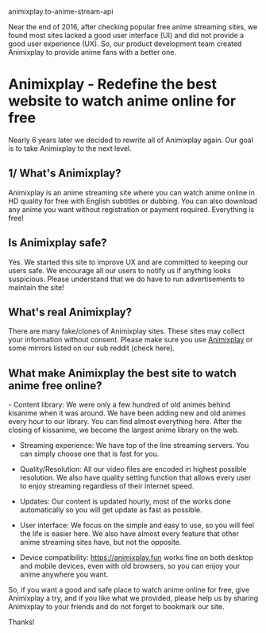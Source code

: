animixplay.to-anime-stream-api

Near the end of 2016, after checking popular free anime streaming sites, we found most sites lacked a good user interface (UI) and did not provide a good user experience (UX). So, our product development team created Animixplay to provide anime fans with a better one.

<h1>Animixplay - Redefine the best website to watch anime online for free</h1>

Nearly 6 years later we decided to rewrite all of Animixplay again. Our goal is to take Animixplay to the next level.

<h2>1/ What's Animixplay?</h2>
Animixplay is an anime streaming site where you can watch anime online in HD quality for free with English subtitles or dubbing. You can also download any anime you want without registration or payment required. Everything is free!

<h2>Is Animixplay safe?</h2> 
Yes. We started this site to improve UX and are committed to keeping our users safe. We encourage all our users to notify us if anything looks suspicious. Please understand that we do have to run advertisements to maintain the site!

<h2>What's real Animixplay?</h2> 
There are many fake/clones of Animixplay sites. These sites may collect your information without consent. Please make sure you use <a href="https://animixplay.fun">Animixplay</a> or some mirrors listed on our sub reddit (check here).

<h2>What make Animixplay the best site to watch anime free online?</h2>
- Content library: We were only a few hundred of old animes behind kisanime when it was around. We have been adding new and old animes every hour to our library. You can find almost everything here. After the closing of kissanime, we become the largest anime library on the web.

- Streaming experience: We have top of the line streaming servers. You can simply choose one that is fast for you.

- Quality/Resolution: All our video files are encoded in highest possible resolution. We also have quality setting function that allows every user to enjoy streaming regardless of their internet speed.

- Updates: Our content is updated hourly, most of the works done automatically so you will get update as fast as possible.

- User interface: We focus on the simple and easy to use, so you will feel the life is easier here. We also have almost every feature that other anime streaming sites have, but not the opposite.

- Device compatibility: <a href="https://animixplay.fun/">https://animixplay.fun</a> works fine on both desktop and mobile devices, even with old browsers, so you can enjoy your anime anywhere you want.

So, if you want a good and safe place to watch anime online for free, give Animixplay a try, and if you like what we provided, please help us by sharing Animixplay to your friends and do not forget to bookmark our site.

Thanks!
